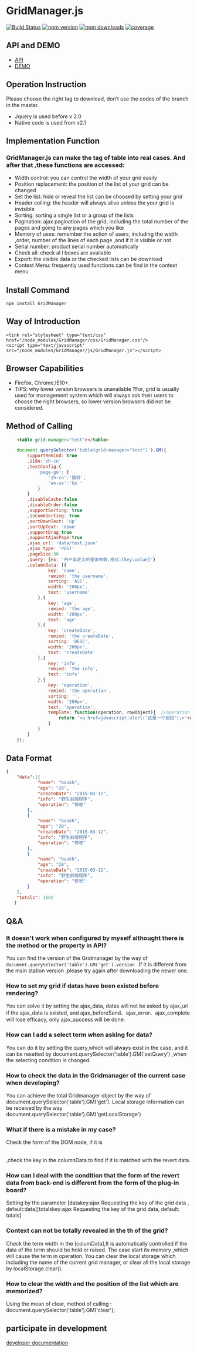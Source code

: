# GridManager.js

[![Build Status](https://travis-ci.org/baukh789/GridManager.svg?branch=master&style=flat-square)](https://travis-ci.org/baukh789/GridManager)
[![npm version](https://img.shields.io/npm/v/GridManager.svg?style=flat-square)](https://www.npmjs.com/package/GridManager)
[![npm downloads](https://img.shields.io/npm/dt/GridManager.svg?style=flat-square)](https://www.npmjs.com/package/GridManager)
[![coverage](https://img.shields.io/codecov/c/github/baukh789/GridManager.svg?style=flat-square)](https://codecov.io/gh/baukh789/GridManager)

## API and DEMO
- [API](http://gridmanager.lovejavascript.com/api/index.html)
- [DEMO](http://www.lovejavascript.com/node_modules/GridManager/demo/index.html)

## Operation Instruction
Please choose the right tag to download, don’t use the codes of the branch in the master.
- Jquery is used before v 2.0
- Native code is used from v2.1

## Implementation Function 
### GridManager.js can make the tag of table into real cases. And after that ,these functions are accessed:
- Width control: you can control the width of your grid easily
- Position replacement: the position of the list of your grid can be changed
- Set the list: hide or reveal the list can be choosed by setting your grid
- Header ceiling: the header will always alive unless the your grid is invisible
- Sorting: sorting a single list or a group of the lists
- Pagination: ajax pagination of the grid, including the total number of the pages and going to any pages which you like
- Memory of uses: remember the action of users, including the width ,order, number of the lines of each page ,and if it is visible or not
- Serial number: product serial number automatically
- Check all: check al l boxes are available 
- Export: the visible data or the checked lists can be download
- Context Menu: frequently used functions can be find in the context menu

## Install Command
```
npm install GridManager
```

## Way of Introduction
```
<link rel="stylesheet" type="text/css" href="/node_modules/GridManager/css/GridManager.css"/>
<script type="text/javascript" src="/node_modules/GridManager/js/GridManager.js"></script>
```

## Browser Capabilities
- Firefox, Chrome,IE10+.
- TIPS: why lower version browsers is unavailable ?For, grid is usually used for management system which will always ask their users to choose the right browsers, so lower version browsers did not be considered.

## Method of Calling
```html
    <table grid-manager="test"></table>
```

```javascript    
    document.querySelector('table[grid-manager="test"]').GM({
        supportRemind: true
        ,i18n:'zh-cn'
        ,textConfig:{
            'page-go': {
                'zh-cn':'跳转',
                'en-us':'Go '
            }
        }
        ,disableCache:false
        ,disableOrder:false
        ,supportSorting: true
        ,isCombSorting: true
        ,sortDownText: 'up'
        ,sortUpText: 'down'
        ,supportDrag:true
        ,supportAjaxPage:true
        ,ajax_url: 'data/test.json'
        ,ajax_type: 'POST'
        ,pageSize:30
        ,query: {ex: '用户自定义的查询参数,格式:{key:value}'}
        ,columnData: [{
                key: 'name',
                remind: 'the username',
                sorting: 'ASC',
                width: '200px',
                text: 'username'
            },{
                key: 'age',
                remind: 'the age',
                width: '200px',
                text: 'age'
            },{
                key: 'createDate',
                remind: 'the createDate',
                sorting: 'DESC',
                width: '200px',
                text: 'createDate'
            },{
                key: 'info',
                remind: 'the info',
                text: 'info'
            },{
                key: 'operation',
                remind: 'the operation',
                sorting: '',
                width: '200px',
                text: 'operation',
                template: function(operation, rowObject){  //operation:当前key所对应的单条数据；rowObject：单个一行完整数据
                    return '<a href=javascript:alert("这是一个按纽");>'+operation+'</a>';
                }
            }
        ]
    });
```
    
## Data Format
```JSON
{
    "data":[{
            "name": "baukh",
            "age": "28",
            "createDate": "2015-03-12",
            "info": "野生前端程序",
            "operation": "修改"
        },
        {
            "name": "baukh",
            "age": "28",
            "createDate": "2015-03-12",
            "info": "野生前端程序",
            "operation": "修改"
        },
        {
            "name": "baukh",
            "age": "28",
            "createDate": "2015-03-12",
            "info": "野生前端程序",
            "operation": "修改"
        }
    ],
    "totals": 1682
   }
```
## Q&A
### It doesn't work when configured by myself althought there is the method or the property in API?
You can find the version of the Gridmanager by the way of `document.querySelector('table').GM('get').version `.If it is different from  the main station version ,please try again after downloading the newer one.
### How to set my grid if datas have been existed before rendering?
You can solve it by setting the ajax_data, datas will not be asked by ajax_url if the ajax_data is existed, and ajax_beforeSend、ajax_error、ajax_complete will lose efficacy, only ajax_success will be done.

### How can I add a select term when asking for data?
You can do it by setting the query,which will always exist in the case, and it can be resetted by document.querySelector('table').GM('setQuery') ,when the selecting condition is changed.

### How to check the data in the Gridmanager of the current case when developing?
You can achieve the total Gridmanager object by the way of document.querySelector('table').GM('get').
Local storage information can be received by the way document.querySelector('table').GM('getLocalStorage')

### What if there is a mistake in my case?
Check the form of the DOM node, if it is <table grid-manager="test"></table>,check the key in the columnData to find if it is matched with the revert data.

### How can I deal with the condition that the form of the revert data from back-end is different from the form of the plug-in board?
Setting by the parameter [datakey:ajax Requesting the key of the grid data , default:data][totalskey:ajax Requesting the key of the grid data, default: totals]

### Context can not be totally revealed in the th of the grid? 
Check the term width in the [columData],It is automatically controlled if the data of the term should be hold or raised. The case start its memory ,which will cause the term in operation.
You can clear the local storage which including the name of the current grid manager, or clear all the local storage by localStorage.clear().

### How to clear the width and the position of the list which are memorized?
Using the mean of clear, method of calling : document.querySelector('table').GM('clear'); 

## participate in development
[developer documentation](./DEVELOP-README.md)

